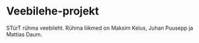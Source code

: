 # Veebilehe-projekt
STürT rühma veebileht. Rühma liikmed on Maksim Kelus, Juhan Puusepp ja Mattias Daum.
